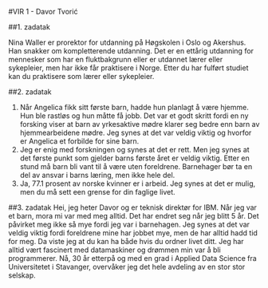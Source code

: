 #VIR 1 - Davor Tvorić

##1. zadatak

Nina Waller er prorektor for utdanning på Høgskolen i Oslo og Akershus. Han snakker om kompletterende utdanning. Det er en ettårig utdanning for mennesker som har en fluktbakgrunn eller er utdannet lærer eller sykepleier, men har ikke får praktisere i Norge. Etter du har fulført studiet kan du praktisere som lærer eller sykepleier.

##2. zadatak

1. Når Angelica fikk sitt første barn, hadde hun planlagt å være hjemme. Hun ble rastløs og hun måtte få jobb. Det var et godt skritt fordi en ny forsking viser at barn av yrkesaktive mødre klarer seg bedre enn  barn av hjemmearbeidene mødre. Jeg synes at det var veldig viktig og hvorfor er Angelica et forbilde for sine barn.
2. Jeg er enig med forskningen og synes at det er rett. Men jeg synes at det første punkt som gjelder barns første året er veldig viktig. Etter en stund må barn bli vant til å være uten foreldrene. Barnehager bør ta en del av ansvar i barns læring, men ikke hele del.
3. Ja, 77.1 prosent av norske kvinner er i arbeid. Jeg synes at det er mulig, men du må sett een grense for din faglige livet.

##3. zadatak
Hei, jeg heter Davor og er teknisk direktør for IBM. Når jeg var et barn, mora mi var med meg alltid. Det har endret seg når jeg blitt 5 år. Det påvirket meg ikke så mye fordi jeg var i barnehagen. Jeg synes at det var veldig viktig fordi foreldrene mine har jobbet mye, men de har alltid hadd tid for meg. Da viste jeg at du kan ha både hvis du ordner livet ditt. Jeg har alltid vært fascinert med datamaskiner og drømmen min var å bli programmerer. Nå, 30 år etterpå og med en grad i Applied Data Science fra Universitetet i Stavanger, overvåker jeg det hele avdeling av en stor stor selskap. 